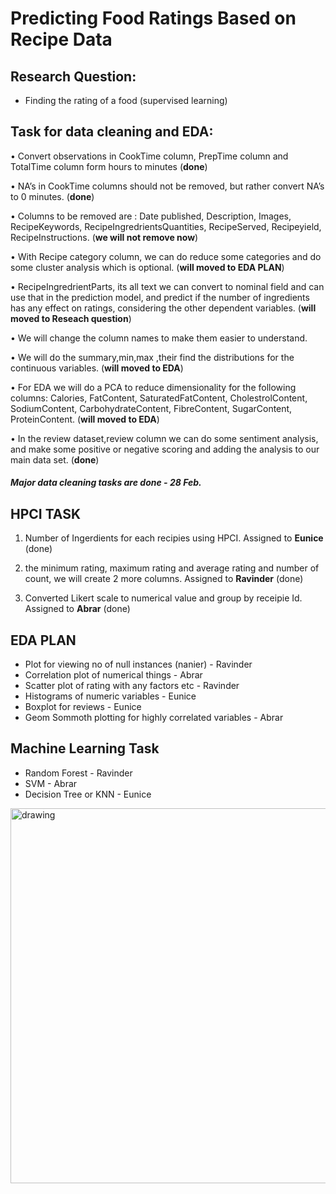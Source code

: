 # Predicting Food Ratings Based on Recipe Data 


## Research Question:

- Finding the rating of a food (supervised learning)


## Task for data cleaning and EDA:
•	Convert observations in CookTime column, PrepTime column and TotalTime column form hours to minutes (**done**)

•	NA’s in CookTime columns should not be removed, but rather convert NA’s to 0 minutes. (**done**)

•	Columns to be removed are : Date published, Description, Images, RecipeKeywords, RecipeIngredrientsQuantities, RecipeServed, Recipeyield, RecipeInstructions. (**we will not remove now**)

•	With Recipe category column, we can do reduce some categories and do some cluster analysis which is optional. (**will moved to EDA PLAN**)

•	RecipeIngredrientParts, its all text we can convert to nominal field and can use that in the prediction model, and predict if the number of ingredients has any effect on ratings, considering the other dependent variables. (**will moved to Reseach question**)

•	We will change the column names to make them easier to understand.

•	We will do the summary,min,max ,their find the distributions for the continuous variables. (**will moved to EDA**)

•	For EDA we will do a PCA to reduce dimensionality for the following  columns: Calories, FatContent, SaturatedFatContent, CholestrolContent, SodiumContent, CarbohydrateContent, FibreContent, SugarContent, ProteinContent. (**will moved to EDA**)

•	In the review dataset,review column we can do some sentiment analysis, and make some positive or negative scoring and adding the analysis to our main data set. (**done**)


##### Major data cleaning tasks are done - 28 Feb. 


## HPCI TASK
1. Number of Ingerdients for each recipies using HPCI. Assigned to **Eunice** (done)

2. the minimum rating, maximum rating and average rating and number of count, we will create 2 more columns. Assigned to **Ravinder** (done)

3. Converted Likert scale to numerical value and group by receipie Id. Assigned to **Abrar** (done)



## EDA PLAN

- Plot for viewing no of null instances  (nanier)  - Ravinder
- Correlation plot of numerical things - Abrar
- Scatter plot of rating with any factors etc - Ravinder
- Histograms of numeric variables - Eunice
- Boxplot for reviews  - Eunice
- Geom Sommoth plotting for highly correlated variables - Abrar


## Machine Learning Task


- Random Forest - Ravinder
- SVM - Abrar
- Decision Tree or KNN - Eunice

<img src="https://i.ibb.co/zQYp1JZ/asjk.jpg" alt="drawing" width="600"/>




